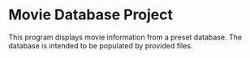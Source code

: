 # Movie Database Project

This program displays movie information from a preset database. The database is intended to be populated by provided files.
